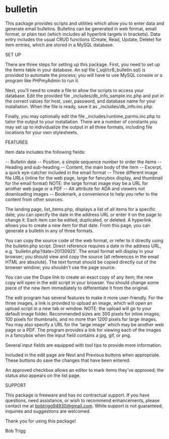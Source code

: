 bulletin
========

This package provides scripts and utilities which allow you to enter data and generate email bulletins. Bulletins can be generated in web format, email format, or plain text (which includes all hyperlink targets in brackets). Data entry includes the usual CRUD functions (Create, Read, Update, Delete) for item entries, which are stored in a MySQL database.

SET UP

There are three steps for setting up this package. First, you need to set up the items table in your database. An sql file (_sql/cr8_bulletin.sql) is provided to automate the process; you will have to use MySQL console or a program like PHPmyAdmin to run it.

Next, you'll need to create a file to allow the scripts to access your database. Edit the provided file _includes/db_info_sample.inc.php and put in the correct values for host, user, password, and database name for your installation. When the file is ready, save it as _includes/db_info.inc.php.

Finally, you may optionally edit the file _includes/runtime_parms.inc.php to tailor the output to your installation. There are a number of constants you may set up to individualize the output in all three formats, including file locations for your own stylesheets.

FEATURES

Item data includes the following fields:

-- Bulletin date
-- Position, a simple sequence number to order the items
-- Heading and sub-heading
-- Content, the main body of the item
-- Excerpt, a quick eye-catcher included in the email format
-- Three different image file URLs (inline for the web page, large for fancybox display, and thumbnail for the email format)
   NOTE: the large format image may be a URL for another web page or a PDF
-- Alt attribute for ADA and viewers not downloading images
-- Bookmark, a convenience to help you refer to the content from other sources.

The landing page, list_items.php, displays a list of all items for a specific date; you can specify the date in the address URL or enter it on the page to change it. Each item can be edited, duplicated, or deleted. A hyperlink allows you to create a new item for that date. From this page, you can generate a bulletin in any of three formats.

You can copy the source code of the web format, or refer to it directly using the bulletin.php script. Direct reference requires a date in the address URL, e.g. 'bulletin.php?date=20130925'. The email format will display in your browser; you should view and copy the source (all references in the email HTML are absolute). The text format should be copied directly out of the browser window; you shouldn't use the page source.

You can use the Dupe link to create an exact copy of any item; the new copy will open in the edit script in your browser. You should change some piece of the new item immediately to differentiate it from the original.

The edit program has several features to make it more user-friendly. For the three images, a link is provided to upload an image, which will open an upload script in a new tab or window. NOTE: the upload will go to your default image folder. Recommended sizes are 300 pixels for inline images, 100 pixels for thumbnails, and no more than 1200 pixels for large images. You may also specify a URL for the 'large image' which may be another web page or a PDF. The program provides a link for viewing each of the images in a fancybox when the input field contains a jpg, gif, or png.

Several input fields are equipped with tool tips to provide more information.

Included in the edit page are Next and Previous buttons when appropriate. These buttons do save the changes that have been entered. 

An approved checkbox allows an editor to mark items they've approved; the status also appears on the list page.

SUPPORT

This package is freeware and has no contractual support. If you have questions, need assistance, or wish to recommend enhancements, please contact me at bobtrigg94930@gmail.com. While support is not guaranteed, inquiries and suggestions are welcomed.

Thank you for using this package!

Bob Trigg
